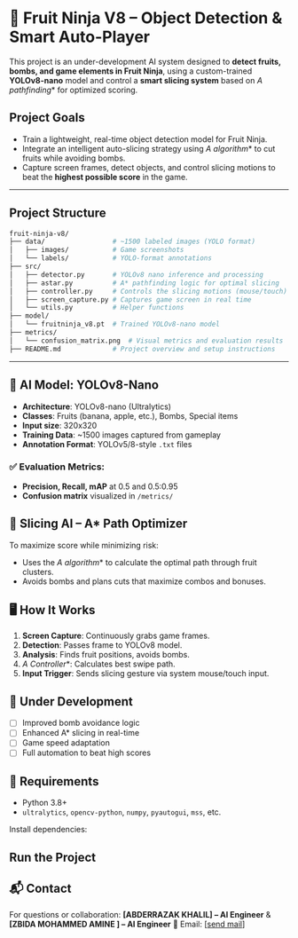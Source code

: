 # 🍉 Fruit Ninja V8 – Object Detection & Smart Auto-Player

This project is an under-development AI system designed to **detect fruits, bombs, and game elements in Fruit Ninja**, using a custom-trained **YOLOv8-nano** model and control a **smart slicing system** based on **A* pathfinding*\* for optimized scoring.

##  Project Goals

* Train a lightweight, real-time object detection model for Fruit Ninja.
* Integrate an intelligent auto-slicing strategy using **A* algorithm*\* to cut fruits while avoiding bombs.
* Capture screen frames, detect objects, and control slicing motions to beat the **highest possible score** in the game.

---

##  Project Structure

```bash
fruit-ninja-v8/
├── data/                 # ~1500 labeled images (YOLO format)
│   ├── images/           # Game screenshots
│   └── labels/           # YOLO-format annotations
├── src/                  
│   ├── detector.py       # YOLOv8 nano inference and processing
│   ├── astar.py          # A* pathfinding logic for optimal slicing
│   ├── controller.py     # Controls the slicing motions (mouse/touch)
│   ├── screen_capture.py # Captures game screen in real time
│   └── utils.py          # Helper functions
├── model/
│   └── fruitninja_v8.pt  # Trained YOLOv8-nano model
├── metrics/
│   └── confusion_matrix.png  # Visual metrics and evaluation results
├── README.md             # Project overview and setup instructions
```

---

## 🧠 AI Model: YOLOv8-Nano

* **Architecture**: YOLOv8-nano (Ultralytics)
* **Classes**: Fruits (banana, apple, etc.), Bombs, Special items
* **Input size**: 320x320
* **Training Data**: \~1500 images captured from gameplay
* **Annotation Format**: YOLOv5/8-style `.txt` files

### ✅ Evaluation Metrics:

* **Precision, Recall, mAP** at 0.5 and 0.5:0.95
* **Confusion matrix** visualized in `/metrics/`


## 🤖 Slicing AI – A\* Path Optimizer

To maximize score while minimizing risk:

* Uses the **A* algorithm*\* to calculate the optimal path through fruit clusters.
* Avoids bombs and plans cuts that maximize combos and bonuses.


## 🖥️ How It Works

1. **Screen Capture**: Continuously grabs game frames.
2. **Detection**: Passes frame to YOLOv8 model.
3. **Analysis**: Finds fruit positions, avoids bombs.
4. **A* Controller*\*: Calculates best swipe path.
5. **Input Trigger**: Sends slicing gesture via system mouse/touch input.


## 🚧 Under Development

* [ ] Improved bomb avoidance logic
* [ ] Enhanced A\* slicing in real-time
* [ ] Game speed adaptation
* [ ] Full automation to beat high scores

## 📌 Requirements

* Python 3.8+
* `ultralytics`, `opencv-python`, `numpy`, `pyautogui`, `mss`, etc.

Install dependencies:


##  Run the Project



## 📬 Contact

For questions or collaboration: **\[ABDERRAZAK KHALIL] – AI Engineer** & **\[ZBIDA MOHAMMED AMINE ] – AI Engineer** 
📧 Email: \[[send mail](mailto:khalilabderrazak1@gmail.com)]

